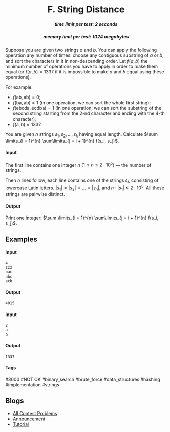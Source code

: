 <h1 style='text-align: center;'> F. String Distance</h1>

<h5 style='text-align: center;'>time limit per test: 2 seconds</h5>
<h5 style='text-align: center;'>memory limit per test: 1024 megabytes</h5>

Suppose you are given two strings $a$ and $b$. You can apply the following operation any number of times: choose any contiguous substring of $a$ or $b$, and sort the characters in it in non-descending order. Let $f(a, b)$ the minimum number of operations you have to apply in order to make them equal (or $f(a, b) = 1337$ if it is impossible to make $a$ and $b$ equal using these operations).

For example: 

* $f(\text{ab}, \text{ab}) = 0$;
* $f(\text{ba}, \text{ab}) = 1$ (in one operation, we can sort the whole first string);
* $f(\text{ebcda}, \text{ecdba}) = 1$ (in one operation, we can sort the substring of the second string starting from the $2$-nd character and ending with the $4$-th character);
* $f(\text{a}, \text{b}) = 1337$.

You are given $n$ strings $s_1, s_2, \dots, s_k$ having equal length. Calculate $\sum \limits_{i = 1}^{n} \sum\limits_{j = i + 1}^{n} f(s_i, s_j)$.

#### Input

The first line contains one integer $n$ ($1 \le n \le 2 \cdot 10^5$) — the number of strings.

Then $n$ lines follow, each line contains one of the strings $s_i$, consisting of lowercase Latin letters. $|s_1| = |s_2| = \ldots = |s_n|$, and $n \cdot |s_1| \le 2 \cdot 10^5$. All these strings are pairwise distinct.

#### Output

Print one integer: $\sum \limits_{i = 1}^{n} \sum\limits_{j = i + 1}^{n} f(s_i, s_j)$.

## Examples

#### Input


```text
4
zzz
bac
abc
acb
```
#### Output


```text
4015
```
#### Input


```text
2
a
b
```
#### Output


```text
1337
```


#### Tags 

#3000 #NOT OK #binary_search #brute_force #data_structures #hashing #implementation #strings 

## Blogs
- [All Contest Problems](../Educational_Codeforces_Round_110_(Rated_for_Div._2).md)
- [Announcement](../blogs/Announcement.md)
- [Tutorial](../blogs/Tutorial.md)
